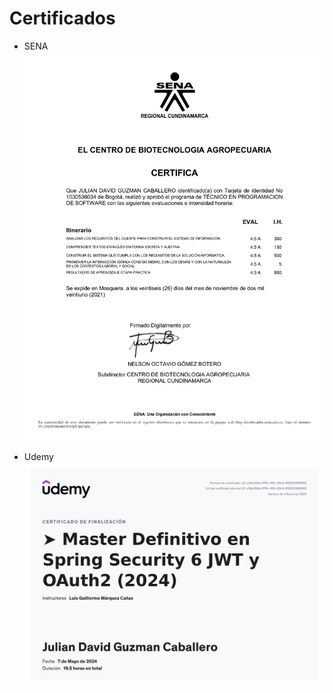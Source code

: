 # Certificados
- SENA
![](IMG/Sena-Certificado-ProgramacionSoftware.jpg)

- Udemy
![](IMG/Udemy-Certificado-Spring.jpg)
